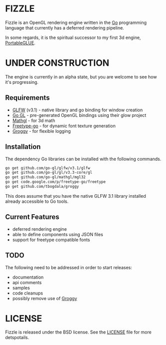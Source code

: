 FIZZLE
======

Fizzle is an OpenGL rendering engine written in the [Go][golang] programming language
that currently has a deferred rendering pipeline.

In some regards, it is the spiritual successor to my first 3d engine, [PortableGLUE][pg].


UNDER CONSTRUCTION
==================

The engine is currently in an alpha state, but you are welcome to see how
it's progressing.

Requirements
------------

* [GLFW][glfw-go] (v3.1) - native library and go binding for window creation
* [Go GL][go-gl] - pre-generated OpenGL bindings using their glow project
* [Mathgl][mgl] - for 3d math
* [Freetype-go][ftgo] - for dynamic font texture generation
* [Groggy][groggy] - for flexible logging

Installation
------------

The dependency Go libraries can be installed with the following commands.

```bash
go get github.com/go-gl/glfw/v3.1/glfw
go get github.com/go-gl/gl/v3.3-core/gl
go get github.com/go-gl/mathgl/mgl32
go get code.google.com/p/freetype-go/freetype
go get github.com/tbogdala/groggy
```

This does assume that you have the native GLFW 3.1 library installed already
accessible to Go tools.


Current Features
----------------

* deferred rendering engine
* able to define components using JSON files
* support for freetype compatible fonts

TODO
----

The following need to be addressed in order to start releases:

* documentation
* api comments
* samples
* code cleanups
* possibly remove use of [Groggy][groggy]


LICENSE
=======

Fizzle is released under the BSD license. See the [LICENSE][license-link] file for more detspotails.


[golang]: https://golang.org/
[groggy]: https://github.com/tbogdala/groggy
[pg]: https://bitbucket.org/tbogdala/portableglue
[glfw-go]: https://github.com/go-gl/glfw
[go-gl]: https://github.com/go-gl/glow
[mgl]: https://github.com/go-gl/mathgl
[ftgo]: code.google.com/p/freetype-go/freetype
[license-link]: https://raw.githubusercontent.com/tbogdala/fizzle/master/LICENSE
